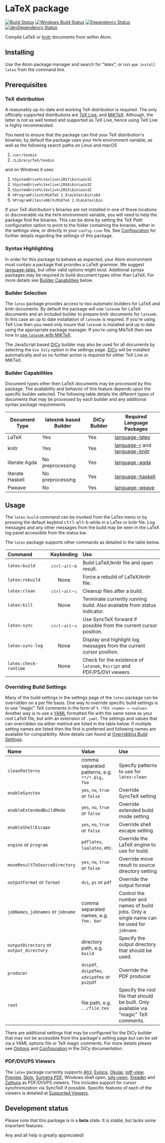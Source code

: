 # LaTeX package
[![Build Status][travis svg]][travis]
[![Windows Build Status][appveyor svg]][appveyor]
[![Dependency Status][dependency svg]][dependency]
[![devDependency Status][devDependency svg]][devDependency]

Compile LaTeX or [knitr][] documents from within Atom.

## Installing
Use the Atom package manager and search for "latex", or run `apm install latex`
from the command line.

## Prerequisites
### TeX distribution
A reasonably up-to-date and working TeX distribution is required. The only
officially supported distributions are [TeX Live][], and [MiKTeX][]. Although,
the latter is not as well tested and supported as TeX Live, hence using TeX Live
is highly recommended.

You need to ensure that the package can find your TeX distribution's binaries;
by default the package uses your `PATH` environment variable, as well as the
following search paths on Linux and macOS

1. `/usr/texbin`
2. `/Library/TeX/texbin`

and on Windows it uses

1. `%SystemDrive%\texlive\2017\bin\win32`
2. `%SystemDrive%\texlive\2016\bin\win32`
3. `%SystemDrive%\texlive\2015\bin\win32`
4. `%ProgramFiles%\MiKTeX 2.9\miktex\bin\x64`
5. `%ProgramFiles(x86)%\MiKTeX 2.9\miktex\bin`

If your TeX distribution's binaries are not installed in one of those locations
or discoverable via the `PATH` environment variable, you will need to help the
package find the binaries. This can be done by setting the *TeX Path*
configuration option to point to the folder containing the binaries, either in
the settings view, or directly in your `config.cson` file. See [Configuration][]
for further details regarding the settings of this package.

### Syntax Highlighting
In order for this package to behave as expected, your Atom environment must
contain a package that provides a LaTeX grammar. We suggest [language-latex][],
but other valid options might exist. Additional syntax packages may be required
to build document types other than LaTeX. For more details see
[Builder Capabilities](#buildercapabilities) below.

### Builder Selection
The `latex` package provides access to two automatic builders for LaTeX and
knitr documents. By default the package will use `latexmk` for LaTeX documents
and an included builder to prepare knitr documents for `latexmk`. In this case
an up to date installation of `latexmk` is required. If you're using TeX Live
then you need only insure that `latexmk` is installed and up to date using the
appropriate package manager.  If you're using MikTeX then see how to [use
`latexmk` with MiKTeX][latexmk with MiKTeX].

The JavaScript based [DiCy][] builder may also be used for all documents by
selecting the `Use DiCy` option in the settings page. [DiCy][] will be installed
automatically and so no further action is required for either TeX Live or
MiKTeX.

### Builder Capabilities

Document types other then LaTeX documents may be processed by this package. The
availability and behavior of this feature depends upon the specific builder
selected. The following table details the different types of documents that may
be processed by each builder and any additional syntax package requirements.

| Document Type    | latexmk based Builder | DiCy Builder | Required Language Packages            |
|------------------|-----------------------|--------------|---------------------------------------|
| LaTeX            | Yes                   | Yes          | [language-latex][]                    |
| knitr            | Yes                   | Yes          | [language-r][] and [language-knitr][] |
| literate Agda    | No preprocessing      | Yes          | [language-agda][]                     |
| literate Haskell | No preprocessing      | Yes          | [language-haskell][]                  |
| Pweave           | No                    | Yes          | [language-weave][]                    |

## Usage
The `latex:build` command can be invoked from the LaTex menu or by pressing the
default keybind <kbd>ctrl</kbd>-<kbd>alt</kbd>-<kbd>b</kbd> while in a LaTex or
knitr file. Log messages and any other messages from the build may be seen in
the LaTeX log panel accessible from the status bar.

The `latex` package supports other commands as detailed in the table below.

| Command               | Keybinding                                  | Use                                                                      |
|:----------------------|:-------------------------------------------:|:-------------------------------------------------------------------------|
| `latex:build`         | <kbd>ctrl</kbd>-<kbd>alt</kbd>-<kbd>b</kbd> | Build LaTeX/knitr file and open result.                                  |
| `latex:rebuild`       | None                                        | Force a rebuild of LaTeX/knitr file.                                     |
| `latex:clean`         | <kbd>ctrl</kbd>-<kbd>alt</kbd>-<kbd>c</kbd> | Cleanup files after a build.                                             |
| `latex:kill`          | None                                        | Terminate currently running build. Also available from status indicator. |
| `latex:sync`          | <kbd>ctrl</kbd>-<kbd>alt</kbd>-<kbd>s</kbd> | Use SyncTeX forward if possible from the current cursor position.        |
| `latex:sync-log`      | None                                        | Display and highlight log messages from the current cursor position.     |
| `latex:check-runtime` | None                                        | Check for the existence of `latexmk`, `Rscript` and PDF/PS/DVI viewers.  |

### Overriding Build Settings
Many of the build settings in the settings page of the `latex` package can be
overridden on a per file basis. One way to override specific build settings is
to use "magic" TeX comments in the form of `% !TEX <name> = <value>`. Another
way is to use a [YAML][] formatted file with the same name as your root LaTeX
file, but with an extension of `.yaml`. The settings and values that can
overridden via either method are listed in the table below. If multiple setting
names are listed then the first is preferred and following names are available
for compatibility. More details can found at [Overridding Build Settings][].

| Name                                    | Value                                          | Use                                                                                       |
|:----------------------------------------|:-----------------------------------------------|:------------------------------------------------------------------------------------------|
| `cleanPatterns`                         | comma separated patterns, e.g. `**/*.blg, foo` | Specify patterns to use for `latex:clean`                                                 |
| `enableSynctex`                         | `yes`, `no`, `true` or `false`                 | Override SyncTeX setting                                                                  |
| `enableExtendedBuildMode`               | `yes`, `no`, `true` or `false`                 | Override extended build mode setting                                                      |
| `enableShellEscape`                     | `yes`, `no`, `true` or `false`                 | Override shell escape setting                                                             |
| `engine` or `program`                   | `pdflatex`, `lualatex`, etc.                   | Override the LaTeX engine to use for build.                                               |
| `moveResultToSourceDirectory`           | `yes`, `no`, `true` or `false`                 | Override move result to source directory setting                                          |
| `outputFormat` or `format`              | `dvi`, `ps` or `pdf`                           | Override the output format                                                                |
| `jobNames`, `jobnames` or `jobname`     | comma separated names, e.g. `foo, bar`         | Control the number and names of build jobs. Only a single name can be used for `jobname`. |
| `outputDirectory` or `output_directory` | directory path, e.g. `build`                   | Specify the output directory that should be used.                                         |
| `producer`                              | `dvipdf`, `dvipdfmx`, `xdvipdfmx` or `ps2pdf`  | Override the PDF producer                                                                 |
| `root`                                  | file path, e.g. `../file.tex`                  | Specify the root file that should be built. Only available via "magic" TeX comments.      |

There are additional settings that may be configured for the DiCy builder that
may not be accessible from this package's setting page but can be set via a YAML
options file or TeX magic comments. For more details please see
[Options][DiCy Options] and [Configuration][DiCy Configuration] in the DiCy
documentation.

### PDF/DVI/PS Viewers
The `latex` package currently supports [Atril][], [Evince][], [Okular][],
[pdf-view][], [Preview][], [Skim][], [Sumatra PDF][], Windows shell open,
[xdg-open][], [Xreader][] and [Zathura][] as PDF/DVI/PS viewers. This includes
support for cursor synchronization via SyncTeX if possible. Specific features of
each of the viewers is detailed at [Supported Viewers][].

## Development status
Please note that this package is in a **beta** state. It is stable, but lacks
some important features.

Any and all help is greatly appreciated!

<!--refs-->
[appveyor svg]: https://ci.appveyor.com/api/projects/status/oc2v06stfwgd3bkn/branch/master?svg=true
[appveyor]: https://ci.appveyor.com/project/thomasjo/atom-latex/branch/master
[Atril]: http://mate-desktop.com/#atril
[Configuration]: https://github.com/thomasjo/atom-latex/wiki/Configuration
[DiCy]: https://yitzchak.github.io/dicy/
[DiCy Options]: https://yitzchak.github.io/dicy/options
[DiCy Configuration]: https://yitzchak.github.io/dicy/configuration
[dependency svg]: https://david-dm.org/thomasjo/atom-latex.svg
[dependency]: https://david-dm.org/thomasjo/atom-latex
[devDependency svg]: https://david-dm.org/thomasjo/atom-latex/dev-status.svg
[devDependency]: https://david-dm.org/thomasjo/atom-latex?type=dev
[Evince]: https://wiki.gnome.org/Apps/Evince
[knitr]: http://yihui.name/knitr/
[language-agda]: https://atom.io/packages/language-agda
[language-haskell]: https://atom.io/packages/language-haskell
[language-knitr]: https://atom.io/packages/language-knitr
[language-latex]: https://atom.io/packages/language-latex
[language-r]: https://atom.io/packages/language-r
[language-weave]: https://atom.io/packages/language-weave
[latexmk with MiKTeX]: https://github.com/thomasjo/atom-latex/wiki/Using-latexmk-with-MiKTeX
[MiKTeX]: http://miktex.org/
[Okular]: https://okular.kde.org/
[Overridding Build Settings]: https://github.com/thomasjo/atom-latex/wiki/Overridding-Build-Settings
[pdf-view]: https://atom.io/packages/pdf-view
[Preview]: https://support.apple.com/en-us/HT201740
[Skim]: http://skim-app.sourceforge.net/
[Sumatra PDF]: http://www.sumatrapdfreader.org/free-pdf-reader.html
[Supported Viewers]: https://github.com/thomasjo/atom-latex/wiki/Supported-Viewers
[TeX Live]: https://www.tug.org/texlive/
[travis svg]: https://travis-ci.org/thomasjo/atom-latex.svg?branch=master
[travis]: https://travis-ci.org/thomasjo/atom-latex
[xdg-open]: https://linux.die.net/man/1/xdg-open
[Xreader]: https://github.com/linuxmint/xreader
[YAML]: http://yaml.org/
[Zathura]: https://github.com/pwmt/zathura
